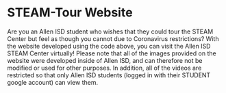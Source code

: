 # STEAM-Tour Website
Are you an Allen ISD student who wishes that they could tour the STEAM Center but feel as though you cannot due to Coronavirus restrictions? With the website developed using the code above, you can visit the Allen ISD STEAM Center virtually! Please note that all of the images provided on the website were developed inside of Allen ISD, and can therefore not be modified or used for other purposes. In addition, all of the videos are restricted so that only Allen ISD students (logged in with their STUDENT google account) can view them.
